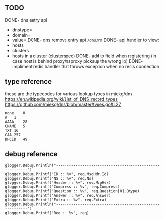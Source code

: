 TODO
------
DONE- dns entry api
  - dnstype=
  - domain=
  - value=
DONE- dns remove entry api `/dns/rm`
DONE- api handler to view:
  - hosts
  - clusters
  - hosts in a cluster (clusterspec)
DONE- add ip field when registering (in case host is behind proxy/nsproxy picksup the wrong ip)
DONE- impliment redis handler that throws exception when no redis connection

type reference
--------------
these are the typecodes for various lookup types in miekg/dns  
https://en.wikipedia.org/wiki/List_of_DNS_record_types  
https://github.com/miekg/dns/blob/master/types.go#L27  

```
none	0
A	1
AAAA	28
CNAME	5
TXT	16
CAA	257
DHCID	49
```

debug reference
---------------
```
glogger.Debug.Println("---------------------------------------------------------")
glogger.Debug.Printf("ID :: %v", req.MsgHdr.Id)
glogger.Debug.Printf("NS :: %v", req.Ns)
glogger.Debug.Printf("Header :: %v", req.MsgHdr)
glogger.Debug.Printf("Compress :: %v", req.Compress)
glogger.Debug.Printf("Question :: %v", req.Question[0].Qtype)
glogger.Debug.Printf("Answer :: %v", req.Answer)
glogger.Debug.Printf("Extra :: %v", req.Extra)
glogger.Debug.Println("---------------------------------------------------------")
glogger.Debug.Printf("Req :: %v", req)
```
